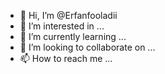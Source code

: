 - 👋 Hi, I’m @Erfanfooladii
- 👀 I’m interested in ...
- 🌱 I’m currently learning ...
- 💞️ I’m looking to collaborate on ...
- 📫 How to reach me ...

<!---
Erfanfooladii/Erfanfooladii is a ✨ special ✨ repository because its `README.md` (this file) appears on your GitHub profile.
You can click the Preview link to take a look at your changes.
--->
